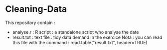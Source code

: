 # Cleaning-Data
This repository contain :
* analyse.r : R script : a standalone script who analyse the date
* result.txt : text file : tidy data demand in the exercice
Nota : you can read this file with the command : read.table("result.txt", header=TRUE)
